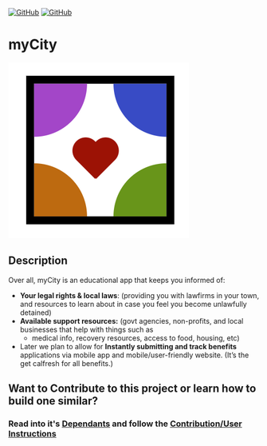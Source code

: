 <!-- <p align="center">
<strong style="color: red;">❌&nbsp;&nbsp;&nbsp;&nbsp;&nbsp;STOP: DO NOT CLONE THIS REPO &nbsp;&nbsp;&nbsp;&nbsp;&nbsp;❌</strong>
<br><b>Carefully</b> follow the instructions <a href="Docs/Instructions.md">Here</a> to ensure your contributions are tracked correctly.</p> -->

[![GitHub](https://img.shields.io/github/forks/ChrisBarnes7404/myCity.svg?style=flat-square)](https://github.com/ChrisBarnes7404/myCity/network)
[![GitHub](https://img.shields.io/github/issues/ChrisBarnes7404/myCity.svg?style=flat-square)](https://github.com/ChrisBarnes7404/myCity/issues)

# myCity
<!-- ## [PROJECT PROPOSAL](Docs/Proposal.md)     &       [PROJECT SCORING](Docs/Rubric-Scoring.md) -->
![image](app/static/img/myCityLogo.png)


## Description

Over all, myCity is an educational app that keeps you informed of:
- **Your legal rights & local laws**: (providing you with lawfirms in your town, and resources to learn about in case you feel you become unlawfully detained)
- **Available support resources:**   (govt agencies, non-profits, and local businesses that help with things such as
    - medical info, recovery resources, access to food, housing, etc)
- Later we plan to allow for **Instantly submitting and track benefits** applications via mobile app and mobile/user-friendly website. (It’s the get calfresh for all benefits.)

<!-- ## [TDD APPROACH](Docs/tdd.md) -->

<!-- ![image](/staticfiles/img/README.jpeg) -->

## Want to Contribute to this project or learn how to build one similar?
### Read into it's [Dependants](Docs/Dependants.md) and follow the [Contribution/User Instructions](Docs/Instructions.md)
